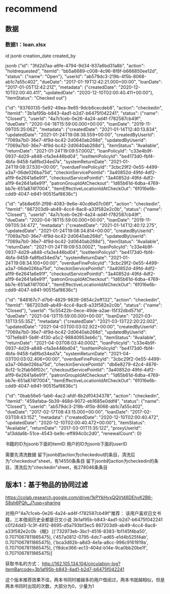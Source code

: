 # recommend

## 数据

### 数据1：loan.xlsx
id   jsonb    creation_date    created_by

jsonb
{"id": "3fd2d7aa-a6fe-4794-9d34-837a6bd31a8b", "action": "holdrequested", "itemId": "bb5a6689-c008-4c96-8f8f-b666850ee12d", "status": {"name": "Open"}, "userId": "ab579dc3-219b-4f5b-8068-ab1c7a55c402", "dueDate": "2017-01-19T12:42:21.000+00:00", "loanDate": "2017-01-05T12:42:21Z", "metadata": {"createdDate": "2020-12-10T02:00:40.411", "updatedDate": "2020-12-10T02:00:40.411+00:00"}, "itemStatus": "Checked out"}

{"id": "93760135-5e92-49ea-9e65-9dcb6cecdeb8", "action": "checkedin", "itemId": "3b1af95b-b843-4ad1-b2d7-b6475f042241", "status": {"name": "Closed"}, "userId": "4a7c1ceb-0e26-4a24-ad4f-f782587cb49f", "dueDate": "2020-04-18T15:59:00.000+00:00", "loanDate": "2019-11-09T05:35:06Z", "metadata": {"createdDate": "2021-01-14T12:40:13.834", "updatedDate": "2021-01-24T19:08:38.559+00:00", "createdByUserId": "7069a7b0-36e7-4f9d-bc42-2d0640ab268d", "updatedByUserId": "7069a7b0-36e7-4f9d-bc42-2d0640ab268d"}, "itemStatus": "Available", "returnDate": "2021-01-24T19:09:57.000Z", "loanPolicyId": "c33e4b9f-0937-4d29-a848-cfa3e446bd04", "lostItemPolicyId": "be4173d0-fbf4-4bfa-9458-fa8fbd34ed7a", "systemReturnDate": "2021-01-24T19:08:37.530+00:00", "overdueFinePolicyId": "3cbc29f2-0e55-4499-a3a7-06de026ba75d", "checkinServicePointId": "3a40852d-49fd-4df2-a1f9-6e2641a6e91f", "checkoutServicePointId": "3a40852d-49fd-4df2-a1f9-6e2641a6e91f", "patronGroupIdAtCheckout": "1d65b61d-6dba-4769-bb7e-651a874f7004", "itemEffectiveLocationIdAtCheckOut": "6f016e6b-cdd9-4047-b941-90515af8636c"}

{"id": "a5b8e65f-2f98-4083-9e6e-40cd6e07c06f", "action": "checkedin", "itemId": "867203d9-ab49-4cc4-8ac8-a33f582e2c0b", "status": {"name": "Closed"}, "userId": "4a7c1ceb-0e26-4a24-ad4f-f782587cb49f", "dueDate": "2020-04-18T15:59:00.000+00:00", "loanDate": "2019-11-09T05:34:47Z", "metadata": {"createdDate": "2021-01-14T12:40:12.275", "updatedDate": "2021-01-24T19:08:34.814+00:00", "createdByUserId": "7069a7b0-36e7-4f9d-bc42-2d0640ab268d", "updatedByUserId": "7069a7b0-36e7-4f9d-bc42-2d0640ab268d"}, "itemStatus": "Available", "returnDate": "2021-01-24T19:09:53.000Z", "loanPolicyId": "c33e4b9f-0937-4d29-a848-cfa3e446bd04", "lostItemPolicyId": "be4173d0-fbf4-4bfa-9458-fa8fbd34ed7a", "systemReturnDate": "2021-01-24T19:08:34.100+00:00", "overdueFinePolicyId": "3cbc29f2-0e55-4499-a3a7-06de026ba75d", "checkinServicePointId": "3a40852d-49fd-4df2-a1f9-6e2641a6e91f", "checkoutServicePointId": "3a40852d-49fd-4df2-a1f9-6e2641a6e91f", "patronGroupIdAtCheckout": "1d65b61d-6dba-4769-bb7e-651a874f7004", "itemEffectiveLocationIdAtCheckOut": "6f016e6b-cdd9-4047-b941-90515af8636c"}

{"id": "848167c7-d7b6-4829-9839-0854c2eff132", "action": "checkedin", "itemId": "867203d9-ab49-4cc4-8ac8-a33f582e2c0b", "status": {"name": "Closed"}, "userId": "5c55422b-0ece-49de-a2ae-15f32dbd571d", "dueDate": "2021-04-13T15:59:00.000+00:00", "loanDate": "2021-03-13T13:55:35Z", "metadata": {"createdDate": "2021-03-13T22:20:22.002", "updatedDate": "2021-04-03T00:03:02.922+00:00", "createdByUserId": "7069a7b0-36e7-4f9d-bc42-2d0640ab268d", "updatedByUserId": "071e6b81-5b8f-4130-a5c2-98840953eb6c"}, "itemStatus": "Available", "returnDate": "2021-04-03T08:03:40.000Z", "loanPolicyId": "c33e4b9f-0937-4d29-a848-cfa3e446bd04", "lostItemPolicyId": "be4173d0-fbf4-4bfa-9458-fa8fbd34ed7a", "systemReturnDate": "2021-04-03T00:03:02.406+00:00", "overdueFinePolicyId": "3cbc29f2-0e55-4499-a3a7-06de026ba75d", "checkinServicePointId": "db6e8279-42c4-4876-8cf2-1c2fab56f02c", "checkoutServicePointId": "3a40852d-49fd-4df2-a1f9-6e2641a6e91f", "patronGroupIdAtCheckout": "1d65b61d-6dba-4769-bb7e-651a874f7004", "itemEffectiveLocationIdAtCheckOut": "6f016e6b-cdd9-4047-b941-90515af8636c"}

{"id": "0bab56e5-1ab6-4ac2-afdf-8b2df0434378", "action": "checkedin", "itemId": "459afaba-5b39-468d-9072-eb1685e0ddf4", "status": {"name": "Closed"}, "userId": "ab579dc3-219b-4f5b-8068-ab1c7a55c402", "dueDate": "2017-02-17T08:43:15.000+00:00", "loanDate": "2017-02-03T08:43:15Z", "metadata": {"createdDate": "2020-12-10T02:00:40.472", "updatedDate": "2020-12-10T02:00:40.472+00:00"}, "itemStatus": "Available", "returnDate": "2017-03-01T11:35:12Z", "proxyUserId": "a13dda6b-51ce-4543-be9c-eff894c0c2d0", "renewalCount": 0}

书籍的ID为jsonb下面的itemID
用户的ID为jsonb下面的userID

需要先清洗数据
留下jsonb的action为checkedout的条目，清洗后为"checkedout"sheet，有14550条条目
留下jsonb的action为checkedin的条目，清洗后为"checkedin"sheet，有278046条条目

## 版本1：基于物品的协同过滤
https://colab.research.google.com/drive/1kPYkHyxQQVt46DEhvK2B6-S8sh6PQh_J?usp=sharing

对用户"4a7c1ceb-0e26-4a24-ad4f-f782587cb49f"推荐：
该用户喜欢日文书籍，三本借阅历史全都是日文小说
3b1af95b-b843-4ad1-b2d7-b6475f042241
c0124dd3-1c3f-4912-8695-d5a793bf3ec5
867203d9-ab49-4cc4-8ac8-a33f582e2c0b 《眠》
[('732973eb-3bc1-4516-8383-1b1145f4ba50', 0.7071067811865475), ('457a0812-0795-4dc7-ad65-e1d4b525f4ab', 0.7071067811865475), ('bca3d62b-a8d3-4e1a-a8cc-996c9161919a', 0.7071067811865475), ('f8dce366-ec13-404d-b14e-9ca0bb20be1f', 0.7071067811865475)]

获取书名的方式：
http://162.105.134.104/circulation-log?itemBarcode=3b1af95b-b843-4ad1-b2d7-b6475f042241

这个版本推荐效果不佳，两本书同时被越多的用户借阅过，两本书就越相似，但是两本书同时出现的次数，大部分为0，少量为1

<!-- {"id": "848167c7-d7b6-4829-9839-0854c2eff132", "action": "checkedin", "itemId": "867203d9-ab49-4cc4-8ac8-a33f582e2c0b", "status": {"name": "Closed"}, "userId": "5c55422b-0ece-49de-a2ae-15f32dbd571d", "dueDate": "2021-04-13T15:59:00.000+00:00", "loanDate": "2021-03-13T13:55:35Z", "metadata": {"createdDate": "2021-03-13T22:20:22.002", "updatedDate": "2021-04-03T00:03:02.922+00:00", "createdByUserId": "7069a7b0-36e7-4f9d-bc42-2d0640ab268d", "updatedByUserId": "071e6b81-5b8f-4130-a5c2-98840953eb6c"}, "itemStatus": "Available", "returnDate": "2021-04-03T08:03:40.000Z", "loanPolicyId": "c33e4b9f-0937-4d29-a848-cfa3e446bd04", "lostItemPolicyId": "be4173d0-fbf4-4bfa-9458-fa8fbd34ed7a", "systemReturnDate": "2021-04-03T00:03:02.406+00:00", "overdueFinePolicyId": "3cbc29f2-0e55-4499-a3a7-06de026ba75d", "checkinServicePointId": "db6e8279-42c4-4876-8cf2-1c2fab56f02c", "checkoutServicePointId": "3a40852d-49fd-4df2-a1f9-6e2641a6e91f", "patronGroupIdAtCheckout": "1d65b61d-6dba-4769-bb7e-651a874f7004", "itemEffectiveLocationIdAtCheckOut": "6f016e6b-cdd9-4047-b941-90515af8636c"}
另一个用户借阅过《眠》

{"id": "72f93137-fe88-408c-b44c-7b538fb63e69", "action": "checkedin", "itemId": "dfe33775-0843-48fc-aa49-71ace89a8621", "status": {"name": "Closed"}, "userId": "5c55422b-0ece-49de-a2ae-15f32dbd571d", "dueDate": "2021-04-07T15:59:00.000+00:00", "loanDate": "2021-03-07T09:06:33Z", "metadata": {"createdDate": "2021-03-07T22:19:00.735", "updatedDate": "2021-04-03T00:02:47.750+00:00", "createdByUserId": "7069a7b0-36e7-4f9d-bc42-2d0640ab268d", "updatedByUserId": "071e6b81-5b8f-4130-a5c2-98840953eb6c"}, "itemStatus": "Available", "returnDate": "2021-04-03T08:03:25.000Z", "loanPolicyId": "c33e4b9f-0937-4d29-a848-cfa3e446bd04", "lostItemPolicyId": "be4173d0-fbf4-4bfa-9458-fa8fbd34ed7a", "systemReturnDate": "2021-04-03T00:02:47.228+00:00", "overdueFinePolicyId": "3cbc29f2-0e55-4499-a3a7-06de026ba75d", "checkinServicePointId": "db6e8279-42c4-4876-8cf2-1c2fab56f02c", "checkoutServicePointId": "3a40852d-49fd-4df2-a1f9-6e2641a6e91f", "patronGroupIdAtCheckout": "1d65b61d-6dba-4769-bb7e-651a874f7004", "itemEffectiveLocationIdAtCheckOut": "6f016e6b-cdd9-4047-b941-90515af8636c"}
他还借阅了《绝唱》（日），按道理应该推荐这本给用户 -->